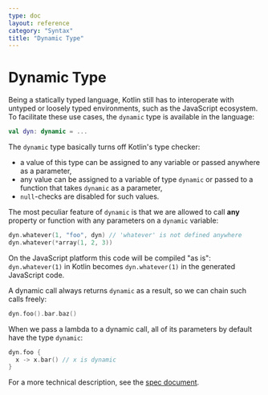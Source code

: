 ```yaml
---
type: doc
layout: reference
category: "Syntax"
title: "Dynamic Type"
---
```


# Dynamic Type

Being a statically typed language, Kotlin still has to interoperate with untyped or loosely typed environments,
such as the JavaScript ecosystem. To facilitate these use cases, the `dynamic` type is available in the language:

``` kotlin
val dyn: dynamic = ...
```

The `dynamic` type basically turns off Kotlin's type checker:

  - a value of this type can be assigned to any variable or passed anywhere as a parameter,
  - any value can be assigned to a variable of type `dynamic` or passed to a function that takes `dynamic` as a parameter,
  - `null`-checks are disabled for such values.

The most peculiar feature of `dynamic` is that we are allowed to call **any** property or function with any parameters
on a `dynamic` variable:

``` kotlin
dyn.whatever(1, "foo", dyn) // 'whatever' is not defined anywhere
dyn.whatever(*array(1, 2, 3))
```

On the JavaScript platform this code will be compiled "as is": `dyn.whatever(1)` in Kotlin becomes `dyn.whatever(1)` in
the generated JavaScript code.

A dynamic call always returns `dynamic` as a result, so we can chain such calls freely:

``` kotlin
dyn.foo().bar.baz()
```

When we pass a lambda to a dynamic call, all of its parameters by default have the type `dynamic`:

``` kotlin
dyn.foo {
  x -> x.bar() // x is dynamic
}
```

For a more technical description, see the [spec document](https://github.com/JetBrains/kotlin/blob/master/spec-docs/dynamic-types.md).


